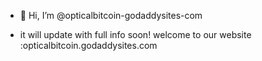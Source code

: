 - 👋 Hi, I’m @opticalbitcoin-godaddysites-com
- <!----
- 👀 I’m interested in ...
- 🌱 I’m currently learning about (powx)
- --->
- 💞️ I’m looking to collaborate on discord : https://discord.com/invite/JvPep78Ysa
- 📫 How to reach me : p.jagadeesh812@outlook.com 
- 
<!---
opticalbitcoin-godaddysites-com is a ✨ special ✨ repository because its `README.md` (this file) appears on your GitHub profile.
You can click the Preview link to take a look at your changes.
--->
it will update with full info soon!
welcome to our website  :opticalbitcoin.godaddysites.com
